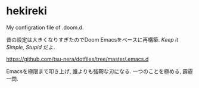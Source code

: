 # hekireki

My configration file of .doom.d.

昔の設定は大きくなりすぎたのでDoom Emacsをベースに再構築. *Keep it Simple, Stupid* だよ.

https://github.com/tsu-nera/dotfiles/tree/master/.emacs.d

Emacsを極限まで叩き上げ, 誰よりも強靭な刃になる. 一つのことを極める, 霹靂一閃.
